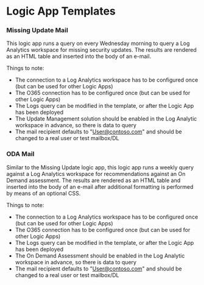 # Logic App Templates
### Missing Update Mail
This logic app runs a query on every Wednesday morning to query a Log Analytics workspace for missing security updates.  The results are rendered as an HTML table and inserted into the body of an e-mail.

Things to note:
* The connection to a Log Analytics workspace has to be configured once (but can be used for other Logic Apps)
* The O365 connection has to be configured once (but can be used for other Logic Apps)
* The Logs query can be modified in the template, or after the Logic App has been deployed
* The Update Management solution should be enabled in the Log Analytic workspace in advance, so there is data to query
* The mail recipient defaults to "User@contoso.com" and should be changed to a real user or test mailbox/DL

### ODA Mail
Similar to the Missing Update logic app, this logic app runs a weekly query against a Log Analytics workspace for recommendations against an On Demand assessment.  The results are rendered as an HTML table and inserted into the body of an e-mail after additional formatting is performed by means of an optional CSS.

Things to note:
* The connection to a Log Analytics workspace has to be configured once (but can be used for other Logic Apps)
* The O365 connection has to be configured once (but can be used for other Logic Apps)
* The Logs query can be modified in the template, or after the Logic App has been deployed
* The On Demand Assessment should be enabled in the Log Analytic workspace in advance, so there is data to query
* The mail recipient defaults to "User@contoso.com" and should be changed to a real user or test mailbox/DL
